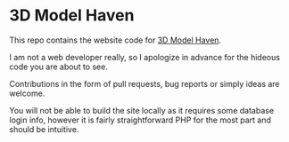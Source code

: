 # 3D Model Haven

This repo contains the website code for [3D Model Haven](https://3dmodelhaven.com/).

I am not a web developer really, so I apologize in advance for the hideous code you are about to see.

Contributions in the form of pull requests, bug reports or simply ideas are welcome.

You will not be able to build the site locally as it requires some database login info,
however it is fairly straightforward PHP for the most part and should be intuitive.
